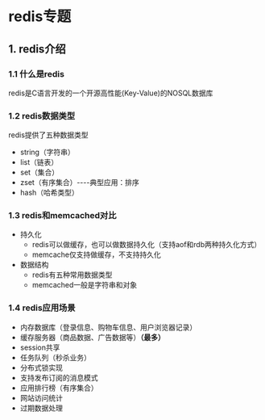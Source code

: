 # redis专题

## 1. redis介绍

### 1.1 什么是redis

redis是C语言开发的一个开源高性能(Key-Value)的NOSQL数据库

### 1.2 redis数据类型

redis提供了五种数据类型

* string（字符串）
* list（链表）
* set（集合）
* zset（有序集合）----典型应用：排序
* hash（哈希类型）

### 1.3 redis和memcached对比

* 持久化
  * redis可以做缓存，也可以做数据持久化（支持aof和rdb两种持久化方式）
  * memcache仅支持做缓存，不支持持久化
* 数据结构
  * redis有五种常用数据类型
  * memcached一般是字符串和对象

### 1.4 redis应用场景

* 内存数据库（登录信息、购物车信息、用户浏览器记录）
* 缓存服务器（商品数据、广告数据等）**（最多）**
* session共享
* 任务队列（秒杀业务）
* 分布式锁实现
* 支持发布订阅的消息模式
* 应用排行榜（有序集合）
* 网站访问统计
* 过期数据处理
